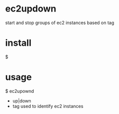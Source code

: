 ec2updown
=========

start and stop groups of ec2 instances based on tag

# install
$ 

# usage
$ ec2upownd <verb> <tag>
 * <verb> up|down
 * <tag> tag used to identify ec2 instances
